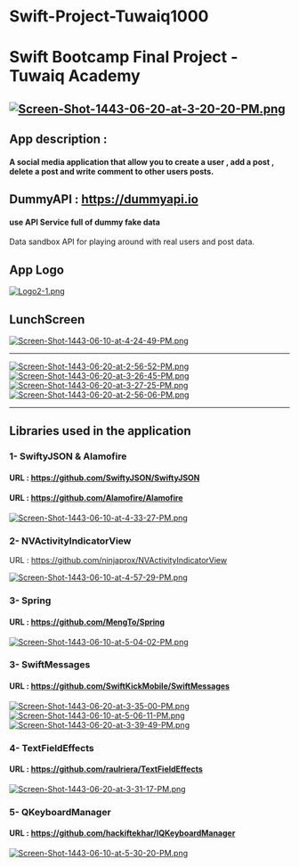 # Swift-Project-Tuwaiq1000
# Swift Bootcamp Final Project - Tuwaiq Academy 
[![Screen-Shot-1443-06-20-at-3-20-20-PM.png](https://i.postimg.cc/FH2hYbHV/Screen-Shot-1443-06-20-at-3-20-20-PM.png)](https://postimg.cc/9Dt6S7TD)
---
## App description :
#### A social media application that allow you to create a user , add a post , delete a post and write comment to other users posts.

## DummyAPI : https://dummyapi.io 
#### use API Service full of dummy fake data
Data sandbox API for playing around with real users and post data.
## App Logo 
[![Logo2-1.png](https://i.postimg.cc/0QhRjyLd/Logo2-1.png)](https://postimg.cc/CBC66SMz)

## LunchScreen 
[![Screen-Shot-1443-06-10-at-4-24-49-PM.png](https://i.postimg.cc/281Q88j3/Screen-Shot-1443-06-10-at-4-24-49-PM.png)](https://postimg.cc/F7QdTvLQ)

---
[![Screen-Shot-1443-06-20-at-2-56-52-PM.png](https://i.postimg.cc/2y3yfk5H/Screen-Shot-1443-06-20-at-2-56-52-PM.png)](https://postimg.cc/1VhsGZw6)
[![Screen-Shot-1443-06-20-at-3-26-45-PM.png](https://i.postimg.cc/rmdVshSj/Screen-Shot-1443-06-20-at-3-26-45-PM.png)](https://postimg.cc/Kk2SsDp3)
[![Screen-Shot-1443-06-20-at-3-27-25-PM.png](https://i.postimg.cc/50FJbXVk/Screen-Shot-1443-06-20-at-3-27-25-PM.png)](https://postimg.cc/KkFw5v4n)
[![Screen-Shot-1443-06-20-at-2-56-06-PM.png](https://i.postimg.cc/wTgHJTzn/Screen-Shot-1443-06-20-at-2-56-06-PM.png)](https://postimg.cc/4nLrRGm1)

---

## Libraries used in the application 
### 1- SwiftyJSON & Alamofire

#### URL : https://github.com/SwiftyJSON/SwiftyJSON
#### URL : https://github.com/Alamofire/Alamofire
[![Screen-Shot-1443-06-10-at-4-33-27-PM.png](https://i.postimg.cc/RZyn0jVm/Screen-Shot-1443-06-10-at-4-33-27-PM.png)](https://postimg.cc/PCbq3VwV)

### 2- NVActivityIndicatorView

URL : https://github.com/ninjaprox/NVActivityIndicatorView

[![Screen-Shot-1443-06-10-at-4-57-29-PM.png](https://i.postimg.cc/3xbQDWT0/Screen-Shot-1443-06-10-at-4-57-29-PM.png)](https://postimg.cc/tsPMKq79)

### 3- Spring

#### URL : https://github.com/MengTo/Spring
[![Screen-Shot-1443-06-10-at-5-04-02-PM.png](https://i.postimg.cc/kG1D6qXJ/Screen-Shot-1443-06-10-at-5-04-02-PM.png)](https://postimg.cc/Cn8w9yqX)

### 3- SwiftMessages

#### URL : https://github.com/SwiftKickMobile/SwiftMessages
[![Screen-Shot-1443-06-20-at-3-35-00-PM.png](https://i.postimg.cc/NjgHNHqt/Screen-Shot-1443-06-20-at-3-35-00-PM.png)](https://postimg.cc/3dcNNWxf)
[![Screen-Shot-1443-06-10-at-5-06-11-PM.png](https://i.postimg.cc/1zLydBJK/Screen-Shot-1443-06-10-at-5-06-11-PM.png)](https://postimg.cc/jW4VwHVW)
[![Screen-Shot-1443-06-20-at-3-39-49-PM.png](https://i.postimg.cc/bw7d7D4d/Screen-Shot-1443-06-20-at-3-39-49-PM.png)](https://postimg.cc/jDhsN5xr)

### 4- TextFieldEffects

#### URL : https://github.com/raulriera/TextFieldEffects
[![Screen-Shot-1443-06-20-at-3-31-17-PM.png](https://i.postimg.cc/7ZpXjhKL/Screen-Shot-1443-06-20-at-3-31-17-PM.png)](https://postimg.cc/FYVjLr5t)

### 5- QKeyboardManager

#### URL : https://github.com/hackiftekhar/IQKeyboardManager
[![Screen-Shot-1443-06-10-at-5-30-20-PM.png](https://i.postimg.cc/wTyMwtqH/Screen-Shot-1443-06-10-at-5-30-20-PM.png)](https://postimg.cc/crWdHLt5)
